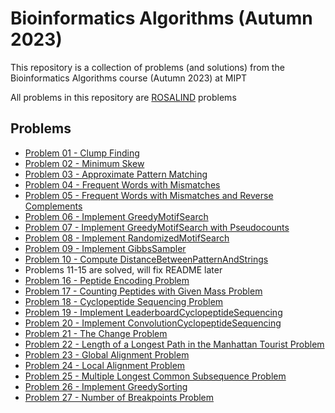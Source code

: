 # Bioinformatics Algorithms (Autumn 2023)

This repository is a collection of problems (and solutions) from the Bioinformatics Algorithms course (Autumn 2023) at MIPT

All problems in this repository are [ROSALIND](https://rosalind.info) problems

## Problems

- [Problem 01 - Clump Finding](problem-01)
- [Problem 02 - Minimum Skew](problem-02)
- [Problem 03 - Approximate Pattern Matching](problem-03)
- [Problem 04 - Frequent Words with Mismatches](problem-04)
- [Problem 05 - Frequent Words with Mismatches and Reverse Complements](problem-05)
- [Problem 06 - Implement GreedyMotifSearch](problem-06)
- [Problem 07 - Implement GreedyMotifSearch with Pseudocounts](problem-07)
- [Problem 08 - Implement RandomizedMotifSearch](problem-08)
- [Problem 09 - Implement GibbsSampler](problem-09)
- [Problem 10 - Compute DistanceBetweenPatternAndStrings](problem-10)
- Problems 11-15 are solved, will fix README later
- [Problem 16 - Peptide Encoding Problem](problem-16)
- [Problem 17 - Counting Peptides with Given Mass Problem](problem-17)
- [Problem 18 - Cyclopeptide Sequencing Problem](problem-18)
- [Problem 19 - Implement LeaderboardCyclopeptideSequencing](problem-19)
- [Problem 20 - Implement ConvolutionCyclopeptideSequencing](problem-20)
- [Problem 21 - The Change Problem](problem-21)
- [Problem 22 - Length of a Longest Path in the Manhattan Tourist Problem](problem-22)
- [Problem 23 - Global Alignment Problem](problem-23)
- [Problem 24 - Local Alignment Problem](problem-24)
- [Problem 25 - Multiple Longest Common Subsequence Problem](problem-25)
- [Problem 26 - Implement GreedySorting](problem-26)
- [Problem 27 - Number of Breakpoints Problem](problem-27)
